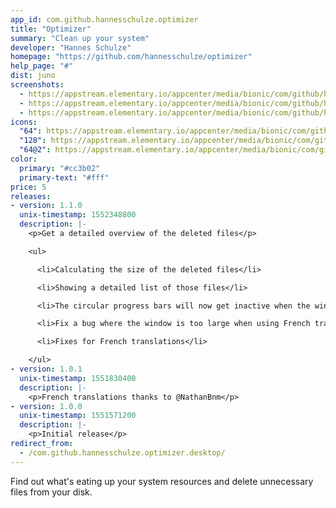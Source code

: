 ```yaml
---
app_id: com.github.hannesschulze.optimizer
title: "Optimizer"
summary: "Clean up your system"
developer: "Hannes Schulze"
homepage: "https://github.com/hannesschulze/optimizer"
help_page: "#"
dist: juno
screenshots:
  - https://appstream.elementary.io/appcenter/media/bionic/com/github/hannesschulze.optimizer/44280418553975FF5B21859884A90727/screenshots/image-1_orig.png
  - https://appstream.elementary.io/appcenter/media/bionic/com/github/hannesschulze.optimizer/44280418553975FF5B21859884A90727/screenshots/image-2_orig.png
  - https://appstream.elementary.io/appcenter/media/bionic/com/github/hannesschulze.optimizer/44280418553975FF5B21859884A90727/screenshots/image-3_orig.png
icons:
  "64": https://appstream.elementary.io/appcenter/media/bionic/com/github/hannesschulze.optimizer/44280418553975FF5B21859884A90727/icons/64x64/com.github.hannesschulze.optimizer_com.github.hannesschulze.optimizer.png
  "128": https://appstream.elementary.io/appcenter/media/bionic/com/github/hannesschulze.optimizer/44280418553975FF5B21859884A90727/icons/128x128/com.github.hannesschulze.optimizer_com.github.hannesschulze.optimizer.png
  "64@2": https://appstream.elementary.io/appcenter/media/bionic/com/github/hannesschulze.optimizer/44280418553975FF5B21859884A90727/icons/64x64@2/com.github.hannesschulze.optimizer_com.github.hannesschulze.optimizer.png
color:
  primary: "#cc3b02"
  primary-text: "#fff"
price: 5
releases:
- version: 1.1.0
  unix-timestamp: 1552348800
  description: |-
    <p>Get a detailed overview of the deleted files</p>

    <ul>

      <li>Calculating the size of the deleted files</li>

      <li>Showing a detailed list of those files</li>

      <li>The circular progress bars will now get inactive when the window loses focus</li>

      <li>Fix a bug where the window is too large when using French translations</li>

      <li>Fixes for French translations</li>

    </ul>
- version: 1.0.1
  unix-timestamp: 1551830400
  description: |-
    <p>French translations thanks to @NathanBnm</p>
- version: 1.0.0
  unix-timestamp: 1551571200
  description: |-
    <p>Initial release</p>
redirect_from:
  - /com.github.hannesschulze.optimizer.desktop/
---
```


<p>Find out what&apos;s eating up your system resources and delete unnecessary files from your disk.</p>